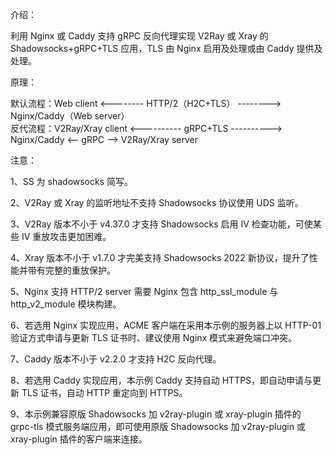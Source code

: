 介绍：

利用 Nginx 或 Caddy 支持 gRPC 反向代理实现 V2Ray 或 Xray 的 Shadowsocks+gRPC+TLS 应用，TLS 由 Nginx 启用及处理或由 Caddy 提供及处理。

原理：

默认流程：Web client <-------- HTTP/2（H2C+TLS） --------> Nginx/Caddy（Web server）  
反代流程：V2Ray/Xray client <---------- gRPC+TLS ----------> Nginx/Caddy <-- gRPC --> V2Ray/Xray server

注意：

1、SS 为 shadowsocks 简写。

2、V2Ray 或 Xray 的监听地址不支持 Shadowsocks 协议使用 UDS 监听。

3、V2Ray 版本不小于 v4.37.0 才支持 Shadowsocks 启用 IV 检查功能，可使某些 IV 重放攻击更加困难。

4、Xray 版本不小于 v1.7.0 才完美支持 Shadowsocks 2022 新协议，提升了性能并带有完整的重放保护。

5、Nginx 支持 HTTP/2 server 需要 Nginx 包含 http_ssl_module 与 http_v2_module 模块构建。

6、若选用 Nginx 实现应用，ACME 客户端在采用本示例的服务器上以 HTTP-01 验证方式申请与更新 TLS 证书时、建议使用 Nginx 模式来避免端口冲突。

7、Caddy 版本不小于 v2.2.0 才支持 H2C 反向代理。

8、若选用 Caddy 实现应用，本示例 Caddy 支持自动 HTTPS，即自动申请与更新 TLS 证书，自动 HTTP 重定向到 HTTPS。

9、本示例兼容原版 Shadowsocks 加 v2ray-plugin 或 xray-plugin 插件的 grpc-tls 模式服务端应用，即可使用原版 Shadowsocks 加 v2ray-plugin 或 xray-plugin 插件的客户端来连接。
